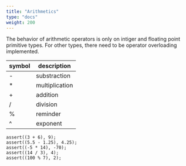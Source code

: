 ```yaml
---
title: "Arithmetics"
type: "docs"
weight: 200
---
```

The behavior of arithmetic operators is only on intiger and floating point primitive types. For other types, there need to be operator overloading implemented.
 
 symbol | description
 --- | ---
\-   | substraction
\*   | multiplication
\+   | addition
/    | division
%    | reminder
^    | exponent

```
assert((3 + 6), 9);
assert((5.5 - 1.25), 4.25);
assert((-5 * 14), -70);
assert((14 / 3), 4);
assert((100 % 7), 2);
```
